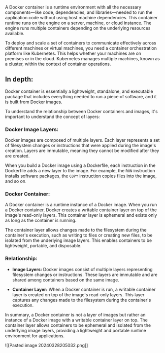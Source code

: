 A Docker container is a runtime environment with all the necessary components—like code, dependencies, and libraries—needed to run the application code without using host machine dependencies. This container runtime runs on the engine on a server, machine, or cloud instance. The engine runs multiple containers depending on the underlying resources available. 

To deploy and scale a set of containers to communicate effectively across different machines or virtual machines, you need a container orchestration platform like Kubernetes. This helps whether your machines are on premises or in the cloud. Kubernetes manages multiple machines, known as a cluster, within the context of container operations.

## In depth:
Docker container is essentially a lightweight, standalone, and executable package that includes everything needed to run a piece of software, and it is built from Docker images.

To understand the relationship between Docker containers and images, it's important to understand the concept of layers:

### Docker Image Layers:

Docker images are composed of multiple layers. Each layer represents a set of filesystem changes or instructions that were applied during the image's creation. Layers are immutable, meaning they cannot be modified after they are created.

When you build a Docker image using a Dockerfile, each instruction in the Dockerfile adds a new layer to the image. For example, the `RUN` instruction installs software packages, the `COPY` instruction copies files into the image, and so on.

### Docker Container:

A Docker container is a runtime instance of a Docker image. When you run a Docker container, Docker creates a writable container layer on top of the image's read-only layers. This container layer is ephemeral and exists only as long as the container is running.

The container layer allows changes made to the filesystem during the container's execution, such as writing to files or creating new files, to be isolated from the underlying image layers. This enables containers to be lightweight, portable, and disposable.

### Relationship:

- **Image Layers:** Docker images consist of multiple layers representing filesystem changes or instructions. These layers are immutable and are shared among containers based on the same image.
    
- **Container Layer:** When a Docker container is run, a writable container layer is created on top of the image's read-only layers. This layer captures any changes made to the filesystem during the container's execution.
    

In summary, a Docker container is not a layer of images but rather an instance of a Docker image with a writable container layer on top. The container layer allows containers to be ephemeral and isolated from the underlying image layers, providing a lightweight and portable runtime environment for applications.

![[Pasted image 20240328205032.png]]

